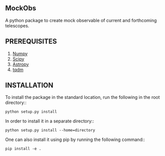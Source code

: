 MockObs
-------
A python package to create mock observable of current and forthcoming telescopes.

PREREQUISITES
-------------
1. [Numpy](http://www.numpy.org/)
2. [Scipy](https://scipy.org/install.html)
3. [Astropy](https://www.astropy.org/)
4. [tqdm](https://github.com/tqdm/tqdm)

INSTALLATION
------------
To install the package in the standard location, run the following in the root directory::

    python setup.py install

In order to install it in a separate directory::

    python setup.py install --home=directory

One can also install it using pip by running the following command::

    pip install -e .

